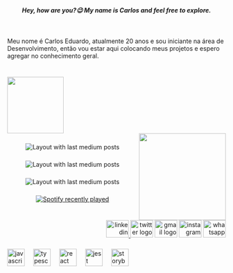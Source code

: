 <br clear="both">

<h5 align="center">Hey, how are you?😉 My name is Carlos and feel free to explore.</h5>

###

<br clear="both">

<p align="left">Meu nome é Carlos Eduardo, atualmente 20 anos e sou iniciante na área de Desenvolvimento, então vou estar aqui colocando meus projetos e espero agregar no conhecimento geral.</p>

###

<br clear="both">

<img align="left" height="130" src="https://www.mage.space/c/9b4e431a2f834b64a93836cd5afb5790"  />

###

<br clear="both">

<img align="right" height="200" src="https://images.app.goo.gl/pU2egdJePYSTdng58"  />

###

<div align="center">
  <img src="https://github-read-medium-git-main.pahlevikun.vercel.app/latest?limit=1&username=carlosded&theme=dark" alt="Layout with last medium posts"  />
</div>

###

<div align="center">
  <img src="https://github-read-medium-git-main.pahlevikun.vercel.app/latest?limit=1&username=carlosded&theme=merko" alt="Layout with last medium posts"  />
</div>

###

<div align="center">
  <img src="https://github-read-medium-git-main.pahlevikun.vercel.app/latest?limit=1&username=carlosded&theme=tokyonight" alt="Layout with last medium posts"  />
</div>

###

<div align="center">
  <a href="https://open.spotify.com/user/3tulefe31hzswy0rhuvqhh32s">
    <img src="https://spotify-recently-played-readme.vercel.app/api?user=3tulefe31hzswy0rhuvqhh32s&count=2" alt="Spotify recently played"  />
  </a>
</div>

###

<br clear="both">

<div align="right">
  <a href="https://www.linkedin.com/in/carlos-eduardo-bueno-4880711a2/" target="_blank">
    <img src="https://raw.githubusercontent.com/maurodesouza/profile-readme-generator/master/src/assets/icons/social/linkedin/default.svg" width="52" height="40" alt="linkedin logo"  />
  </a>
  <img src="https://raw.githubusercontent.com/maurodesouza/profile-readme-generator/master/src/assets/icons/social/twitter/default.svg" width="52" height="40" alt="twitter logo"  />
  <img src="https://raw.githubusercontent.com/maurodesouza/profile-readme-generator/master/src/assets/icons/social/gmail/default.svg" width="52" height="40" alt="gmail logo"  />
  <img src="https://raw.githubusercontent.com/maurodesouza/profile-readme-generator/master/src/assets/icons/social/instagram/default.svg" width="52" height="40" alt="instagram logo"  />
  <img src="https://raw.githubusercontent.com/maurodesouza/profile-readme-generator/master/src/assets/icons/social/whatsapp/default.svg" width="52" height="40" alt="whatsapp logo"  />
</div>

###

<div align="left">
  <img src="https://cdn.jsdelivr.net/gh/devicons/devicon/icons/javascript/javascript-original.svg" height="40" alt="javascript logo"  />
  <img width="12" />
  <img src="https://cdn.jsdelivr.net/gh/devicons/devicon/icons/typescript/typescript-original.svg" height="40" alt="typescript logo"  />
  <img width="12" />
  <img src="https://cdn.jsdelivr.net/gh/devicons/devicon/icons/react/react-original.svg" height="40" alt="react logo"  />
  <img width="12" />
  <img src="https://cdn.jsdelivr.net/gh/devicons/devicon/icons/jest/jest-plain.svg" height="40" alt="jest logo"  />
  <img width="12" />
  <img src="https://cdn.jsdelivr.net/gh/devicons/devicon/icons/storybook/storybook-original.svg" height="40" alt="storybook logo"  />
</div>

###
